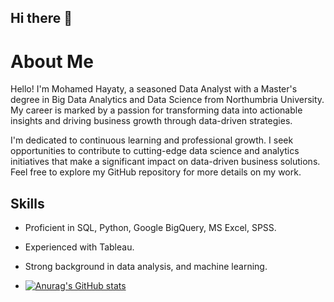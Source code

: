 ## Hi there 👋

# About Me

Hello! I'm Mohamed Hayaty, a seasoned Data Analyst with a Master's degree in Big Data Analytics and Data Science from Northumbria University. My career is marked by a passion for transforming data into actionable insights and driving business growth through data-driven strategies.

I'm dedicated to continuous learning and professional growth. I seek opportunities to contribute to cutting-edge data science and analytics initiatives that make a significant impact on data-driven business solutions. Feel free to explore my GitHub repository for more details on my work.

## Skills
- Proficient in SQL, Python, Google BigQuery, MS Excel, SPSS.
- Experienced with Tableau.
- Strong background in data analysis, and machine learning.

- [![Anurag's GitHub stats](https://github-readme-stats.vercel.app/api?username=mohamedhayaty)](https://github.com/anuraghazra/github-readme-stats)
